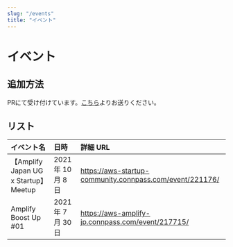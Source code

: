 ```yaml
---
slug: "/events"
title: "イベント"
---
```


# イベント

## 追加方法

PRにて受け付けています。[こちら](https://github.com/aws-amplify-jp/aws-amplify-jp.github.io)よりお送りください。

## リスト

| イベント名           | 日時               | 詳細 URL                                          |
| :------------------- | :----------------- | :------------------------------------------------ |
|【Amplify Japan UG x Startup】Meetup | 2021 年 10 月 8日 | https://aws-startup-community.connpass.com/event/221176/ |
| Amplify Boost Up #01 | 2021 年 7 月 30 日 | https://aws-amplify-jp.connpass.com/event/217715/ |
